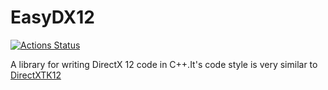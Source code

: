 # EasyDX12

[![Actions Status](https://github.com/wangyuzhi233/EasyDX12/workflows/MSBuild/badge.svg)](https://github.com/wangyuzhi233/EasyDX12/actions)

A library for writing DirectX 12 code in C++.It's code style is very similar to [DirectXTK12](https://github.com/microsoft/DirectXTK12)
